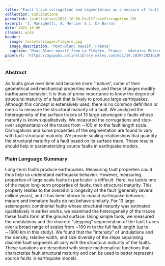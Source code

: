 ```yaml
---
title: "Fault trace corrugation and segmentation as a measure of fault structural maturity"
collection: publications
permalink: /publication/2021-10-06-FaultTraceCorrugation_GRL
excerpt: 'I. Manighetti, A. Mercier & L. De Barros'
date: 2021-10-06
classes: wide
header:
  image: /assets/images/flegere.jpg
  image_description: "Mont-Blanc massif, France"
  caption: "Mont-Blanc massif from La Flégère, France - ©Antoine Mercier"
paperurl: 'https://agupubs.onlinelibrary.wiley.com/doi/10.1029/2021GL095372'
---
```


### Abstract

As faults grow over time and become more “mature”, some of their geometrical and mechanical properties evolve, and these changes modify earthquake behavior. It is thus of prime importance to know the degree of structural maturity of a fault that is likely to produce large earthquakes. Although this concept is extensively used, there is no common definition or metric to measure the structural maturity of a fault. We analyzed the heterogeneity of the surface traces of 13 large seismogenic faults whose maturity is known qualitatively. We measured the corrugations and step-over segmentation of the traces from ∼100 m to the fault length scale. Corrugations and some properties of the segmentation are found to vary with fault structural maturity. We provide scaling relationships that quantify the structural maturity of a fault based on its surface trace. These results should help in parameterizing source faults in earthquake models.

### Plain Language Summary

Long-term faults produce earthquakes. Measuring fault properties could thus help us understand earthquake behavior. However, measuring properties of large scale faults in particular is difficult. Here, we tackle one of the major long-term properties of faults, their structural maturity. This property relates to the overall slip longevity of the fault (generally several million years), and it has been shown to impact earthquake behavior; mature and immature faults do not behave similarly. For 13 large seismogenic continental faults whose structural maturity was estimated qualitatively in earlier works, we examined the heterogeneity of the traces these faults form at the ground surface. Using simple tools, we measured the undulations and the discrete “stepping” segmentation of the fault traces over a broad range of scales from ∼100 m to the full fault length (up to ∼1600 km in this study). We found that the “intensity” of undulations and the density, relative width, and size diversity of the steps separating discrete fault segments all vary with the structural maturity of the faults. These variations are described with simple mathematical functions that characterize fault structural maturity and can be used to better represent source faults in earthquake models.